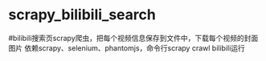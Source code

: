 # scrapy_bilibili_search
#bilibili搜索页scrapy爬虫，把每个视频信息保存到文件中，下载每个视频的封面图片
依赖scrapy、selenium、phantomjs，命令行scrapy crawl bilibili运行
